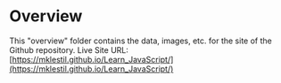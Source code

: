 # Overview
This "overview" folder contains the data, images, etc. for the site of the Github repository.
Live Site URL: [https://mklestil.github.io/Learn_JavaScript/](https://mklestil.github.io/Learn_JavaScript/)







